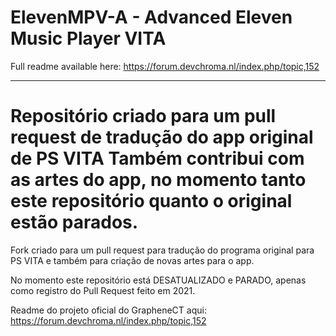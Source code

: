 # ElevenMPV-A - Advanced Eleven Music Player VITA


Full readme available here: https://forum.devchroma.nl/index.php/topic,152

__________________________________________________________________________


Repositório criado para um pull request de tradução do app original de PS VITA
Também contribui com as artes do app, no momento tanto este repositório quanto o original estão parados.
=======
Fork criado para um pull request para tradução do programa original para PS VITA e também para criação de novas artes para o app.

No momento este repositório está DESATUALIZADO e PARADO, apenas como registro do Pull Request feito em 2021.

Readme do projeto oficial do GrapheneCT aqui: https://forum.devchroma.nl/index.php/topic,152
